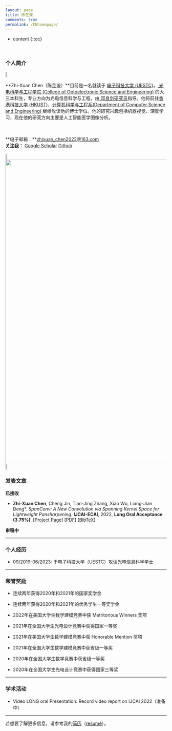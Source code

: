 ```yaml
---
layout: page
title: 陈芝漩
comments: true
permalink: /CNhomepage/
---
```


* content
{:toc}


<style>
.biblist { }

/* The item */
.biblist li { }

/* You can define custom styles for plstyle field here. */


/*************************************
   The box that contain BibTeX code
 *************************************/
div.noshow { display: none; }
div.BibTeX {
  margin-right: 1%;
  margin-left: 3%;
  margin-top: 1.2em;
  margin-bottom: 1.3em;
  border: 1px solid silver;
  padding: 0.3em 0.5em;
  background: #eeeeee;
}
div.BibTeX pre { font-size: 85%; overflow: auto;  width: 100%; }
</style>

<script>
function toggleBibtex(articleid) {
  var bib = document.getElementById('bib_'+articleid);
  if (bib) {
    if(bib.className.indexOf('BibTeX') != -1) {
    bib.className.indexOf('noshow') == -1?bib.className = 'BibTeX noshow':bib.className = 'BibTeX';
    }
  } else {
    return;
  }
}
</script>



​	
### 个人简介

| <br>

**Zhi-Xuan Chen（陈芝漩）**目前是一名就读于 <a href="https://www.uestc.edu.cn/">电子科技大学 (UESTC)</a>，[ 光电科学与工程学院 (College of Optoelectronic Science and Engineering)](https://sose.uestc.edu.cn/index.htm/) 的大三本科生，专业方向为光电信息科学与工程，由<a href="https://liangjiandeng.github.io/" > 邓良剑研究员</a>指导。他将前往<a href="[主页 | 香港科技大学 (hkust.edu.hk)](https://hkust.edu.hk/zh-hans/home)/">香港科技大学 (HKUST)</a>，<a href="https://cse.hkust.edu.hk/">计算机科学与工程系(Department of Computer Science and Engineering)</a> 继续攻读他的博士学位。他的研究兴趣包括机器视觉、深度学习，现在他的研究方向主要是人工智能医学图像分析。

<br> <br> **电子邮箱：**zhixuan_chen2022@163.com <br> **关注我：** <a href="/">Google Scholar</a>	<a href="https://github.com/zhi-xuan-chen/">Github</a> <br><br>|    <img src="http://zhi-xuan-chen.github.io/image/zhixuan-chen.jpg" width='950'>|



### 发表文章

**已接收**

* **Zhi-Xuan Chen**, Cheng Jin, Tian-Jing Zhang, Xiao Wu, Liang-Jian Deng*. *SpanConv: A New Convolution via Spanning Kernel Space for Lightweight Pansharpening*. **IJCAI-ECAI**, 2022, **Long Oral Acceptance (3.75%)**. [[Project Page](https://github.com/zhi-xuan-chen/IJCAI-2022_SpanConv)] [[PDF]()] <a href="javascript:toggleBibtex('Hutnnls')" class="textlink">[BibTeX]</a>

<div id="bib_Hutnnls" class="BibTeX noshow">
<pre>
@article{SpanConv,
author = {Zhi-Xuan Chen, Cheng Jin, Tian-Jing Zhang, Xiao Wu, and Liang-Jian Deng},
title = {SpanConv: A New Convolution via Spanning Kernel Space for Lightweight Pansharpening},
conference = {International Joint Conferences on Artificial Intelligence (IJCAI)},
volume = {},
pages = {},
year = {2022},
}
</pre>
</div>

**审稿中**

---

### 个人经历 


* 09/2019-06/2023: 于电子科技大学（UESTC）攻读光电信息科学学士

---

### 荣誉奖励

* 连续两年获得2020年和2021年的国家奖学金

* 连续两年获得2020年和2021年的优秀学生一等奖学金

* 2022年在美国大学生数学建模竞赛中获 Metritorious Winners 奖项

* 2021年在全国大学生光电设计竞赛中获得国家一等奖

* 2021年在美国大学生数学建模竞赛中获 Honorable Mention 奖项

* 2021年在全国大学生数学建模竞赛中获省级一等奖

* 2020年在全国大学生数学竞赛中获省级一等奖

* 2020年在全国大学生光电设计竞赛中获得国家三等奖

---

### 学术活动

* Video LONG oral Presentation: Record video report on IJCAI 2022（准备中）

---

若想要了解更多信息，请参考我的<a href="https://zhi-xuan-chen.github.io/CN_CV.pdf">简历</a>（<a href="https://zhi-xuan-chen.github.io/CV.pdf">resumé</a>）。

<script type="text/javascript" src="//rf.revolvermaps.com/0/0/6.js?i=573geowbknl&amp;m=7&amp;c=ffc000&amp;cr1=ffffff&amp;f=arial&amp;l=1&amp;s=170&amp;bv=70" async="async"></script>





